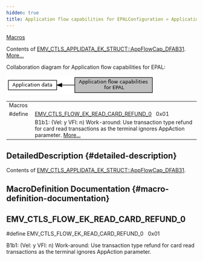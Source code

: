 ```yaml
---
hidden: true
title: Application flow capabilities for EPALConfiguration » Application data
---
```


[Macros](#define-members)

Contents of <a href="group___d_e_f___c_o_n_f___a_p_p_l_i.md#a2ecdf1dde8e274003bee99e35551f0e8">EMV_CTLS_APPLIDATA_EK_STRUCT::AppFlowCap_DFAB31</a>. [More\...](#details)

Collaboration diagram for Application flow capabilities for EPAL:

![](group___d_e_f___f_l_o_w___e_k.png)

|  |  |
|----|----|
| Macros |  |
| #define  | [EMV_CTLS_FLOW_EK_READ_CARD_REFUND_0](#ga677cdb5666e8d632e1eb292ed57700a9)   0x01 |
|   | B1b1: (Vel: y VFI: n) Work-around: Use transaction type refund for card read transactions as the terminal ignores AppAction parameter. [More\...](#ga677cdb5666e8d632e1eb292ed57700a9)<br/> |

## DetailedDescription {#detailed-description}

Contents of <a href="group___d_e_f___c_o_n_f___a_p_p_l_i.md#a2ecdf1dde8e274003bee99e35551f0e8">EMV_CTLS_APPLIDATA_EK_STRUCT::AppFlowCap_DFAB31</a>.

## MacroDefinition Documentation {#macro-definition-documentation}

## EMV_CTLS_FLOW_EK_READ_CARD_REFUND_0 <a href="#ga677cdb5666e8d632e1eb292ed57700a9" id="ga677cdb5666e8d632e1eb292ed57700a9"></a>

<p>#define EMV_CTLS_FLOW_EK_READ_CARD_REFUND_0   0x01</p>

B1b1: (Vel: y VFI: n) Work-around: Use transaction type refund for card read transactions as the terminal ignores AppAction parameter.
